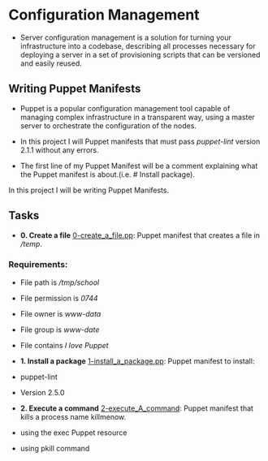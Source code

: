 # Configuration Management

* Server configuration management is a solution for turning your infrastructure into a codebase, describing all processes necessary for deploying a server in a set of provisioning scripts that can be versioned and easily reused.

## Writing Puppet Manifests
* Puppet is a popular configuration management tool capable of managing complex infrastructure in a transparent way, using a master server to orchestrate the configuration of the nodes.

* In this project I will Puppet manifests that must pass *puppet-lint* version 2.1.1 without any errors.

* The first line of my Puppet Manifest will be a comment explaining what the Puppet manifest is about.(i.e. # Install package).

In this project I will be writing Puppet Manifests.

## Tasks

* **0. Create a file**
[0-create_a_file.pp](./0-create_a_file.pp): Puppet manifest that creates a file in */temp*.
### Requirements:
* File path is */tmp/school*
* File permission is *0744*
* File owner is *www-data*
* File group is *www-date*
* File contains *I love Puppet*

* **1. Install a package**
[1-install_a_package.pp](./1-install_a_package.pp): Puppet manifest to install:
* puppet-lint
* Version 2.5.0

* **2. Execute a command**
[2-execute_A_command](./2-execute_a_command): Puppet manifest that kills a process name killmenow.
* using the exec Puppet resource
* using pkill command
